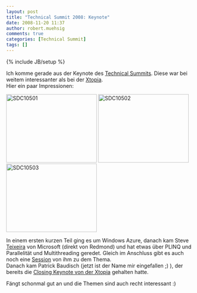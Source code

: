 ```yaml
---
layout: post
title: "Technical Summit 2008: Keynote"
date: 2008-11-20 11:37
author: robert.muehsig
comments: true
categories: [Technical Summit]
tags: []
---
```

{% include JB/setup %}
<p>Ich komme gerade aus der Keynote des <a href="http://www.technical-summit.de/Home_ts08.mspx?ActiveID=1127">Technical Summits</a>. Diese war bei weitem interessanter als bei der <a href="http://code-inside.de/blog/2008/11/17/xtopia-tag-2-keynote-surface-ate-time/">Xtopia</a>.     <br />Hier ein paar Impressionen:</p>  <p><a href="{{BASE_PATH}}/assets/wp-images/sdc10501.jpg"><img style="border-right: 0px; border-top: 0px; border-left: 0px; border-bottom: 0px" height="184" alt="SDC10501" src="{{BASE_PATH}}/assets/wp-images/sdc10501-thumb.jpg" width="244" border="0" /></a> <a href="{{BASE_PATH}}/assets/wp-images/sdc10502.jpg"><img style="border-right: 0px; border-top: 0px; border-left: 0px; border-bottom: 0px" height="184" alt="SDC10502" src="{{BASE_PATH}}/assets/wp-images/sdc10502-thumb.jpg" width="244" border="0" /></a>     <br /><a href="{{BASE_PATH}}/assets/wp-images/sdc10503.jpg"><img style="border-right: 0px; border-top: 0px; border-left: 0px; border-bottom: 0px" height="184" alt="SDC10503" src="{{BASE_PATH}}/assets/wp-images/sdc10503-thumb.jpg" width="244" border="0" /></a> </p>  <p>In einem ersten kurzen Teil ging es um Windows Azure, danach kam Steve <a href="http://www.technical-summit.de/Referenten_ts08.mspx#SteveTeixeira">Teixeira</a> von Microsoft (direkt von Redmond) und hat etwas &#252;ber PLINQ und Parallelit&#228;t und Multithreading geredet. Gleich im Anschluss gibt es auch noch eine <a href="http://www.technical-summit.de/Vortraege_ts08.mspx#SoftwareArchitekturenSoftwarePlusServices">Session</a> von ihm zu dem Thema.     <br />Danach kam Patrick Baudisch (jetzt ist der Name mir eingefallen ;) ), der bereits die <a href="http://code-inside.de/blog/2008/11/18/byebye-xtopia-hallo-technical-summit/">Closing Keynote von der Xtopia</a> gehalten hatte.</p>  <p>F&#228;ngt schonmal gut an und die Themen sind auch recht interessant :)</p>
